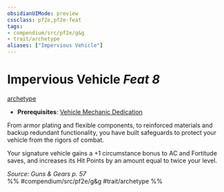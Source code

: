 ```yaml
---
obsidianUIMode: preview
cssclass: pf2e,pf2e-feat
tags:
- compendium/src/pf2e/g&g
- trait/archetype
aliases: ["Impervious Vehicle"]
---
```

# Impervious Vehicle  *Feat 8*  
[archetype](../../rules/traits/archetype.md)  

- **Prerequisites**: [Vehicle Mechanic Dedication](vehicle-mechanic-dedication-g-g.md)

From armor plating and flexible components, to reinforced materials and backup redundant functionality, you have built safeguards to protect your vehicle from the rigors of combat.

Your signature vehicle gains a +1 circumstance bonus to AC and Fortitude saves, and increases its Hit Points by an amount equal to twice your level.

*Source: Guns & Gears p. 57*  
%% #compendium/src/pf2e/g&g #trait/archetype %%